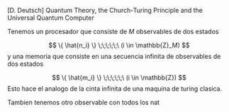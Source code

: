 
[D. Deutsch] Quantum Theory, the Church-Turing Principle and the Universal Quantum Computer


Tenemos un procesador que consiste de $M$ observables de dos estados

$$
\{ \hat{n_i} \} \;\;\;\;\;\ (i \in \mathbb{Z}_M)
$$
y una memoria que consiste en una secuencia infinita de observables de dos estados

$$
\{ \hat{m_i} \} \;\;\;\;\;\ (i \in \mathbb{Z})
$$
Esto hace el analogo de la cinta infinita de una maquina de turing clasica.

Tambien tenemos otro observable con todos los nat

